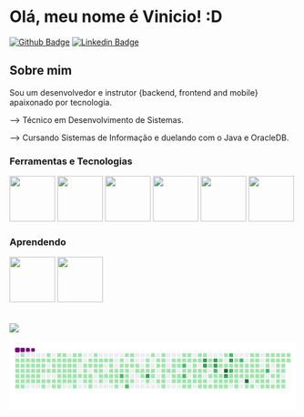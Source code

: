 # Olá, meu nome é Vinicio! :D

[![Github Badge](https://img.shields.io/badge/-Github-000?style=flat-square&logo=Github&logoColor=white&link=https://github.com/Viniart)](https://github.com/Viniart)
[![Linkedin Badge](https://img.shields.io/badge/-LinkedIn-blue?style=flat-square&logo=Linkedin&logoColor=white&link=https://www.linkedin.com/in/vinicio-santos-28754a210/)](https://www.linkedin.com/in/vinicio-santos-28754a210/)

## Sobre mim
Sou um desenvolvedor e instrutor {backend, frontend and mobile} apaixonado por tecnologia.

--> Técnico em Desenvolvimento de Sistemas.

--> Cursando Sistemas de Informação e duelando com o Java e OracleDB.

### Ferramentas e Tecnologias

<div>
<img src="https://cdn.jsdelivr.net/gh/devicons/devicon/icons/git/git-original.svg" width="80" height="80"/>
<img src="https://cdn.jsdelivr.net/gh/devicons/devicon/icons/javascript/javascript-original.svg" width="80" height="80"/>
<img src="https://cdn.jsdelivr.net/gh/devicons/devicon/icons/typescript/typescript-original.svg" width="80" height="80"/>
<img src="https://cdn.jsdelivr.net/gh/devicons/devicon/icons/csharp/csharp-original.svg" width="80" height="80"/>
<img src="https://cdn.jsdelivr.net/gh/devicons/devicon/icons/react/react-original.svg" width="80" height="80"/>
<img src="https://cdn.jsdelivr.net/gh/devicons/devicon/icons/angularjs/angularjs-original.svg" width="80" height="80"/>
</div>

### Aprendendo

<div>
<img src="https://cdn.jsdelivr.net/gh/devicons/devicon/icons/java/java-original.svg" width="80" height="80"/>
<img src="https://cdn.jsdelivr.net/gh/devicons/devicon/icons/kotlin/kotlin-original.svg" width="80" height="80"/>       
</div>

<br>
<br>
<div>
<a href="https://github.com/Viniart">
<img height="180em" src="https://github-readme-stats.vercel.app/api/top-langs/?username=Viniart&layout=compact&langs_count=9&theme=dracula"/>
</div>

![snake gif](https://github.com/Viniart/Viniart/blob/output/github-contribution-grid-snake.gif)

<!--
**Viniart/Viniart** is a ✨ _special_ ✨ repository because its `README.md` (this file) appears on your GitHub profile.

Here are some ideas to get you started:

- 🔭 I’m currently working on ...
- 🌱 I’m currently learning ...
- 👯 I’m looking to collaborate on ...
- 🤔 I’m looking for help with ...
- 💬 Ask me about ...
- 📫 How to reach me: ...
- 😄 Pronouns: ...
- ⚡ Fun fact: ...
-->
